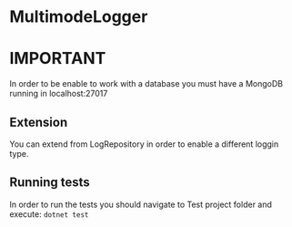 # MultimodeLogger

# IMPORTANT
In order to be enable to work with a database you must have a MongoDB running in localhost:27017

## Extension
You can extend from LogRepository in order to enable a different loggin type.

## Running tests
In order to run the tests you should navigate to Test project folder and execute: `dotnet test`
